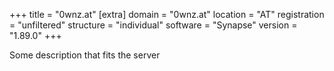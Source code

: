 +++
title = "0wnz.at"
[extra]
domain = "0wnz.at"
location = "AT"
registration = "unfiltered"
structure = "individual"
software = "Synapse"
version = "1.89.0"
+++

Some description that fits the server
